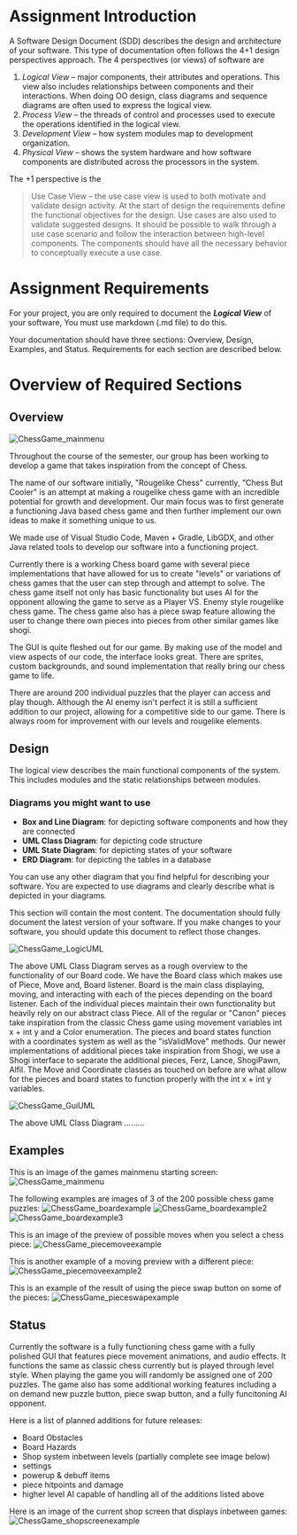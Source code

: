 # Assignment Introduction

A Software Design Document (SDD) describes the design and architecture of your software. This type of documentation often follows the 4+1 design perspectives approach. The 4 perspectives (or views) of software are

1. *Logical View* – major components, their attributes and operations. This view also includes relationships between components and their interactions. When doing OO design, class diagrams and sequence diagrams are often used to express the logical view.
2. *Process View* – the threads of control and processes used to execute the operations identified in the logical view.
3. *Development View* – how system modules map to development organization.
4. *Physical View* – shows the system hardware and how software components are distributed across the processors in the system.  

The +1 perspective is the 

> Use Case View – the use case view is used to both motivate and validate design activity. At the start of design the requirements define the functional objectives for the design. Use cases are also used to validate suggested designs. It should be possible to walk through a use case scenario and follow the interaction between high-level components. The components should have all the necessary behavior to conceptually execute a use case.

# Assignment Requirements
 
For your project, you are only required to document the ***Logical View*** of your software, You must use markdown (.md file) to do this. 

Your documentation should have three sections: Overview, Design, Examples, and Status. Requirements for each section are described below.

# Overview of Required Sections

## Overview

![ChessGame_mainmenu](https://github.com/user-attachments/assets/ff1a2613-681a-4f7b-b28c-f74e5e7216fd)


Throughout the course of the semester, our group has been working to develop a game that takes inspiration from the concept of Chess.

The name of our software initially, "Rougelike Chess" currently, "Chess But Cooler" is an attempt at making a rougelike chess game with an incredible potential for growth and development. Our main focus was to first generate a functioning Java based chess game and then further implement our own ideas to make it something unique to us.

We made use of Visual Studio Code, Maven + Gradle, LibGDX, and other Java related tools to develop our software into a functioning project.

Currently there is a working Chess board game with several piece implementations that have allowed for us to create "levels" or variations of chess games that the user can step through and attempt to solve. The chess game itself not only has basic functionality but uses AI for the opponent allowing the game to serve as a Player VS. Enemy style rougelike chess game. The chess game also has a piece swap feature allowing the user to change there own pieces into pieces from other similar games like shogi. 

The GUI is quite fleshed out for our game. By making use of the model and view aspects of our code, the interface looks great. There are sprites, custom backgrounds, and sound implementation that really bring our chess game to life.

There are around 200 individual puzzles that the player can access and play though. Although the AI enemy isn't perfect it is still a sufficient addition to our project, allowing for a competitive side to our game. There is always room for improvement with our levels and rougelike elements.

## Design

The logical view describes the main functional components of the system. This includes modules and the static relationships between modules.

### Diagrams you might want to use

- **Box and Line Diagram**: for depicting software components and how they are connected 
- **UML Class Diagram**: for depicting code structure
- **UML State Diagram**: for depicting states of your software
- **ERD Diagram**: for depicting the tables in a database

You can use any other diagram that you find helpful for describing your software. You are expected to use diagrams and clearly describe what is depicted in your diagrams. 

This section will contain the most content. The documentation should fully document the latest version of your software. If you make changes to your software, you should update this document to reflect those changes. 

![ChessGame_LogicUML](https://github.com/user-attachments/assets/bc9a6c53-f3c0-4190-b825-55ebe762d7e3)

The above UML Class Diagram serves as a rough overview to the functionality of our Board code. We have the Board class which makes use of Piece, Move and, Board listener. Board is the main class displaying, moving, and interacting with each of the pieces depending on the board listener. Each of the individual pieces maintain their own functionality but heavily rely on our abstract class Piece. All of the regular or "Canon" pieces take inspiration from the classic Chess game using movement variables int x + int y and a Color enumeration. The pieces and board states function with a coordinates system as well as the "isValidMove" methods. Our newer implementations of additional pieces take inspiration from Shogi, we use a Shogi interface to separate the additional pieces, Ferz, Lance, ShogiPawn, Alfil. The Move and Coordinate classes as touched on before are what allow for the pieces and board states to function properly with the int x + int y variables. 

![ChessGame_GuiUML](https://github.com/user-attachments/assets/cb63c29c-c071-4895-b090-811a1787c9c9)

The above UML Class Diagram .........

## Examples

This is an image of the games mainmenu starting screen:
![ChessGame_mainmenu](https://github.com/user-attachments/assets/e0a66e89-c61a-48d3-b1ff-7f310b266485)

The following examples are images of 3 of the 200 possible chess game puzzles:
![ChessGame_boardexample](https://github.com/user-attachments/assets/83586b58-7975-4cbd-9bd8-f00cd06facfa)
![ChessGame_boardexample2](https://github.com/user-attachments/assets/01192e1b-3fe4-49bd-82c7-a3d691519d08)
![ChessGame_boardexample3](https://github.com/user-attachments/assets/824b3087-6b11-4ca7-b9d4-92b4678bffb9)

This is an image of the preview of possible moves when you select a chess piece: 
![ChessGame_piecemoveexample](https://github.com/user-attachments/assets/e30a0e87-475a-4203-bcc9-1880fc553ac2)

This is another example of a moving preview with a different piece: 
![ChessGame_piecemoveexample2](https://github.com/user-attachments/assets/50ee45f7-fa0d-4cf4-bfdd-34913c73548d)

This is an example of the result of using the piece swap button on some of the pieces:
![ChessGame_pieceswapexample](https://github.com/user-attachments/assets/a8872fdc-f570-473f-b2c2-d85ab6b071ba)


## Status

Currently the software is a fully functioning chess game with a fully polished GUI that features piece movement animations, and audio effects. It functions the same as classic chess currently but is played through level style. When playing the game you will randomly be assigned one of 200 puzzles. The game also has some additional working features including a on demand new puzzle button, piece swap button, and a fully funcitoning AI opponent. 

Here is a list of planned additions for future releases:
 - Board Obstacles
 - Board Hazards
 - Shop system inbetween levels (partially complete see image below)
 - settings
 - powerup & debuff items
 - piece hitpoints and damage
 - higher level AI capable of handling all of the additions listed above

Here is an image of the current shop screen that displays inbetween games:
![ChessGame_shopscreenexample](https://github.com/user-attachments/assets/2f8c4151-bda4-41c7-87a5-562b6dc025ac)

